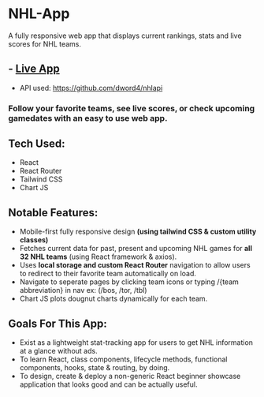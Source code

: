 # NHL-App
A fully responsive web app that displays current rankings, stats and live scores for NHL teams.

## - [Live App](https://trusting-brahmagupta-a5fc11.netlify.app/)
- API used: https://github.com/dword4/nhlapi

### Follow your favorite teams, see live scores, or check upcoming gamedates with an easy to use web app.

## Tech Used:
* React
* React Router
* Tailwind CSS
* Chart JS

## Notable Features:
* Mobile-first fully responsive design **(using tailwind CSS & custom utility classes)**
* Fetches current data for past, present and upcoming NHL games for **all 32 NHL teams** (using React framework & axios).
* Uses **local storage and custom React Router** navigation to allow users to redirect to their favorite team automatically on load.
* Navigate to seperate pages by clicking team icons or typing /{team abbreviation} in nav ex: (/bos, /tor, /tbl)
* Chart JS plots dougnut charts dynamically for each team.

## Goals For This App:
* Exist as a lightweight stat-tracking app for users to get NHL information at a glance without ads.
* To learn React, class components, lifecycle methods, functional components, hooks, state & routing, by doing.
* To design, create & deploy a non-generic React beginner showcase application that looks good and can be actually useful.



